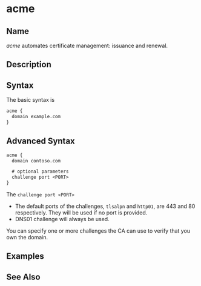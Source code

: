 # acme

## Name
*acme* automates certificate management: issuance and renewal.

## Description


## Syntax
The basic syntax is
~~~txt
acme {
  domain example.com
}
~~~

## Advanced Syntax
~~~txt
acme {
  domain contoso.com

  # optional parameters
  challenge port <PORT>
}
~~~

The `challenge port <PORT>` 
* The default ports of the challenges, `tlsalpn` and `http01`, are 443 and 80 respectively. They will be used if no port is provided.
* DNS01 challenge will always be used.

You can specify one or more challenges the CA can use to verify that
you own the domain.

## Examples
## See Also
